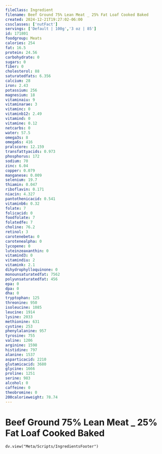 ```yaml
---
fileClass: Ingredient
filename: Beef Ground 75% Lean Meat _ 25% Fat Loaf Cooked Baked
created: 2024-12-21T19:27:02-06:00
cssclasses: ['nutFact']
servings: ['Default | 100g','3 oz | 85']
id: 171801
foodgroup: Meats
calories: 254
fat: 16.5
protein: 24.56
carbohydrate: 0
sugars: 0
fiber: 0
cholesterol: 88
saturatedfats: 6.356
calcium: 28
iron: 2.43
potassium: 256
magnesium: 18
vitaminaiu: 9
vitaminarae: 3
vitaminc: 0
vitaminb12: 2.49
vitamind: 0
vitamine: 0.12
netcarbs: 0
water: 57.5
omega3s: 8
omega6s: 416
pralscore: 12.159
transfattyacids: 0.973
phosphorus: 172
sodium: 70
zinc: 6.04
copper: 0.079
manganese: 0.009
selenium: 19.7
thiamin: 0.047
riboflavin: 0.171
niacin: 4.327
pantothenicacid: 0.541
vitaminb6: 0.32
folate: 7
folicacid: 0
foodfolate: 7
folatedfe: 7
choline: 76.2
retinol: 3
carotenebeta: 0
carotenealpha: 0
lycopene: 0
luteinzeaxanthin: 0
vitamind3: 0
vitamindiu: 2
vitamink: 2.1
dihydrophylloquinone: 0
monounsaturatedfat: 7562
polyunsaturatedfat: 456
epa: 0
dpa: 0
dha: 0
tryptophan: 125
threonine: 950
isoleucine: 1085
leucine: 1914
lysine: 2033
methionine: 631
cystine: 253
phenylalanine: 957
tyrosine: 755
valine: 1206
arginine: 1598
histidine: 797
alanine: 1537
asparticacid: 2210
glutamicacid: 3680
glycine: 1666
proline: 1251
serine: 983
alcohol: 0
caffeine: 0
theobromine: 0
200calorieweight: 78.74
---
```


# Beef Ground 75% Lean Meat _ 25% Fat Loaf Cooked Baked

```dataviewjs
dv.view("Meta/Scripts/IngredientsFooter")
```